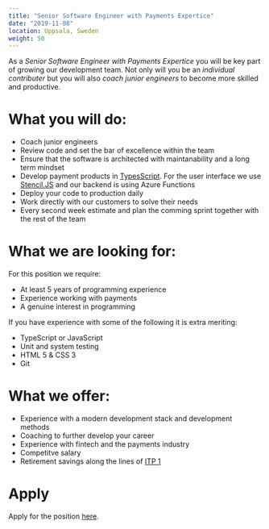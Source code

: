 ```yaml
---
title: "Senior Software Engineer with Payments Expertice"
date: "2019-11-08"
location: Uppsala, Sweden
weight: 50
---
```

As a _Senior Software Engineer with Payments Expertice_ you will be key part of growing our development team. Not only will you be an _individual contributer_ but you will also _coach junior engineers_ to become more skilled and productive.

<!--more-->
# What you will do:

- Coach junior engineers
- Review code and set the bar of excellence within the team
- Ensure that the software is architected with maintanability and a long term mindset
- Develop payment products in [TypesScript](http://typescriptlang.org). For the user interface we use [Stencil.JS](http://stenciljs.com) and our backend is using Azure Functions
- Deploy your code to production daily
- Work directly with our customers to solve their needs
- Every second week estimate and plan the comming sprint together with the rest of the team

# What we are looking for:

For this position we require:

- At least 5 years of programming experience
- Experience working with payments
- A genuine interest in programming

If you have experience with some of the following it is extra meriting:

- TypeScript or JavaScript
- Unit and system testing
- HTML 5 & CSS 3
- Git

# What we offer:

- Experience with a modern development stack and development methods
- Coaching to further develop your career
- Experience with fintech and the payments industry
- Competitve salary
- Retirement savings along the lines of [ITP 1](https://sv.wikipedia.org/wiki/ITP)

# Apply

Apply for the position [here](../apply).
